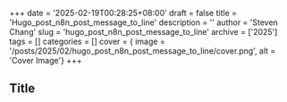 +++
date = '2025-02-19T00:28:25+08:00'
draft = false
title = 'Hugo_post_n8n_post_message_to_line'
description = ''
author = 'Steven Chang'
slug = 'hugo_post_n8n_post_message_to_line'
archive = ['2025']
tags = []
categories = []
cover = { image = '/posts/2025/02/hugo_post_n8n_post_message_to_line/cover.png', alt = 'Cover Image'}
+++

## Title